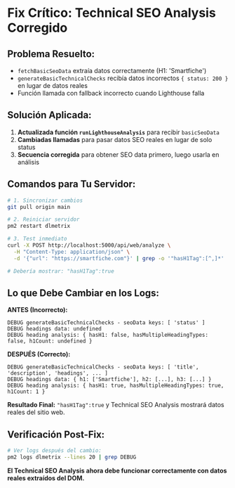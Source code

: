 # Fix Crítico: Technical SEO Analysis Corregido

## **Problema Resuelto:**
- `fetchBasicSeoData` extraía datos correctamente (H1: 'Smartfiche')
- `generateBasicTechnicalChecks` recibía datos incorrectos `{ status: 200 }` en lugar de datos reales
- Función llamada con fallback incorrecto cuando Lighthouse falla

## **Solución Aplicada:**
1. **Actualizada función `runLighthouseAnalysis`** para recibir `basicSeoData`
2. **Cambiadas llamadas** para pasar datos SEO reales en lugar de solo status
3. **Secuencia corregida** para obtener SEO data primero, luego usarla en análisis

## **Comandos para Tu Servidor:**

```bash
# 1. Sincronizar cambios
git pull origin main

# 2. Reiniciar servidor
pm2 restart dlmetrix

# 3. Test inmediato
curl -X POST http://localhost:5000/api/web/analyze \
  -H "Content-Type: application/json" \
  -d '{"url": "https://smartfiche.com"}' | grep -o '"hasH1Tag":[^,]*'

# Debería mostrar: "hasH1Tag":true
```

## **Lo que Debe Cambiar en los Logs:**

**ANTES (Incorrecto):**
```
DEBUG generateBasicTechnicalChecks - seoData keys: [ 'status' ]
DEBUG headings data: undefined
DEBUG heading analysis: { hasH1: false, hasMultipleHeadingTypes: false, h1Count: undefined }
```

**DESPUÉS (Correcto):**
```
DEBUG generateBasicTechnicalChecks - seoData keys: [ 'title', 'description', 'headings', ... ]
DEBUG headings data: { h1: ['Smartfiche'], h2: [...], h3: [...] }
DEBUG heading analysis: { hasH1: true, hasMultipleHeadingTypes: true, h1Count: 1 }
```

**Resultado Final:** `"hasH1Tag":true` y Technical SEO Analysis mostrará datos reales del sitio web.

## **Verificación Post-Fix:**
```bash
# Ver logs después del cambio:
pm2 logs dlmetrix --lines 20 | grep DEBUG
```

**El Technical SEO Analysis ahora debe funcionar correctamente con datos reales extraídos del DOM.**